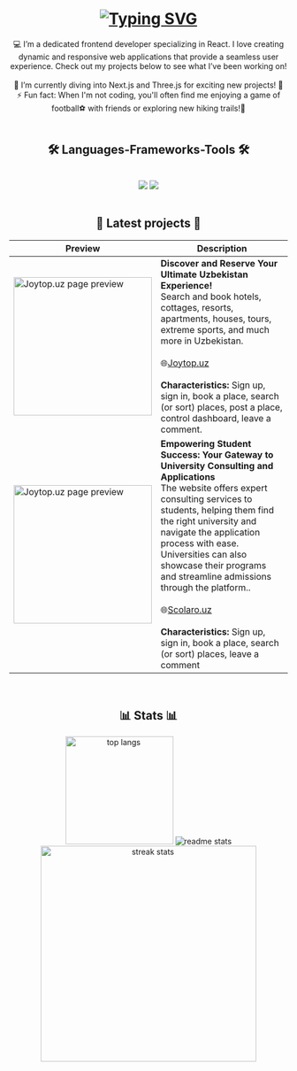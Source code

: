 <h1 align="center">
<a href="https://git.io/typing-svg"><img src="https://readme-typing-svg.demolab.com?font=Rubik&weight=500&pause=1000&color=FFC83D&center=true&vCenter=true&random=false&width=435&lines=%F0%9F%91%8B+Hi+there!+%D8%AA;I'm+RasOol+%7C+Frontend+Web+Developer" alt="Typing SVG" /></a>
</h1>

<div align="center">
💻 I’m a dedicated frontend developer specializing in React. I love creating dynamic and responsive web applications that provide a seamless user experience. Check out my projects below to see what I’ve been working on!
<br/><br/>
🌱 I’m currently diving into Next.js and Three.js for exciting new projects! 🚀
<br/>
⚡ Fun fact: When I'm not coding, you'll often find me enjoying a game of football⚽ with friends or exploring new hiking trails!🌲

</div>
<br/>

<h2 align="center">🛠️ Languages-Frameworks-Tools 🛠️</h2>
<br/>
<div align="center">
    <img src="https://skillicons.dev/icons?i=html,css,bootstrap,sass,styledcomponents,mui,tailwind,git,github,vscode,figma,postman" />
    <img src="https://skillicons.dev/icons?i=javascript,typescript,react,firebase" /><br>
</div>
<br/>

<h2 align="center">🧾 Latest projects 🧾</h2>

| Preview | Description |
|---|---|
| <img src="https://joytop.uz/static/media/logo.e6fa5e4a.svg" alt="Joytop.uz page preview" width="250"/><br> | **Discover and Reserve Your Ultimate Uzbekistan Experience!** <br>Search and book hotels, cottages, resorts, apartments, houses, tours, extreme sports, and much more in Uzbekistan.<br><br>🌐<a href="https://app.mazgi.uz/" target="_blank">Joytop.uz</a> <br><br> **Characteristics:** Sign up, sign in, book a place, search (or sort) places, post a place, control dashboard, leave a comment.
| <img src="https://scolaro.uz/assets/logo-b16fbff6.svg" alt="Joytop.uz page preview" width="250"/><br>| **Empowering Student Success: Your Gateway to University Consulting and Applications** <br>The website offers expert consulting services to students, helping them find the right university and navigate the application process with ease. Universities can also showcase their programs and streamline admissions through the platform..<br><br> 🌐<a href="https://https://scolaro.uz/" target="_blank">Scolaro.uz</a> <br><br> **Characteristics:** Sign up, sign in, book a place, search (or sort) places, leave a comment
<br/>
<h2 align="center">📊 Stats 📊</h2>
<div align="center">
  <img height=195 src="https://github-readme-stats.vercel.app/api/top-langs/?username=rasool-frontdev&count_private=true&langs_count=10&layout=donut&theme=react&border_radius=10&size_weight=0.5&count_weight=0.5&exclude_repo=github-readme-stats&bg_color=00000000" alt="top langs" />
  <img src="https://github-readme-stats.vercel.app/api?username=rasool-frontdev&count_private=true&show_icons=true&theme=react&rank_icon=github&border_radius=10&bg_color=00000000" alt="readme stats" />
  <br/>
  <img width="390" align="center" src="https://github-readme-streak-stats.herokuapp.com/?user=rasool-frontdev&count_private=true&theme=react&border_radius=10&background=00000000" alt="streak stats"/>
</div>
